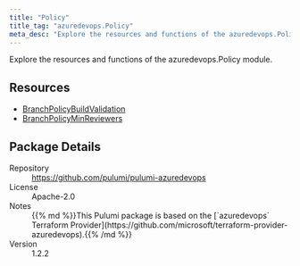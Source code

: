 ```yaml
---
title: "Policy"
title_tag: "azuredevops.Policy"
meta_desc: "Explore the resources and functions of the azuredevops.Policy module."
---
```


<!-- WARNING: this file was generated by Pulumi Docs Generator. -->
<!-- Do not edit by hand unless you're certain you know what you are doing! -->

Explore the resources and functions of the azuredevops.Policy module.

<h2 id="resources">Resources</h2>
<ul class="api">
    <li><a href="branchpolicybuildvalidation" title="BranchPolicyBuildValidation"><span class="symbol resource"></span>BranchPolicyBuildValidation</a></li>
    <li><a href="branchpolicyminreviewers" title="BranchPolicyMinReviewers"><span class="symbol resource"></span>BranchPolicyMinReviewers</a></li>
</ul>

<h2 id="package-details">Package Details</h2>
<dl class="package-details">
	<dt>Repository</dt>
	<dd><a href="https://github.com/pulumi/pulumi-azuredevops">https://github.com/pulumi/pulumi-azuredevops</a></dd>
	<dt>License</dt>
	<dd>Apache-2.0</dd>
	<dt>Notes</dt>
	<dd>{{% md %}}This Pulumi package is based on the [`azuredevops` Terraform Provider](https://github.com/microsoft/terraform-provider-azuredevops).{{% /md %}}</dd>
	<dt>Version</dt>
	<dd>1.2.2</dd>
</dl>

